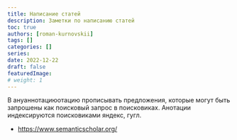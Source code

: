 ```yaml
---
title: Написание статей
description: Заметки по написанию статей
toc: true
authors: [roman-kurnovskii]
tags: []
categories: []
series:
date: 2022-12-22
draft: false
featuredImage:
# weight: 1
---
```


В анyаннотациюотацию прописывать предложения, которые могут быть запрошены как поисковый запрос в поисковиках. Анотации индексируются поисковиками яндекс, гугл.

- https://www.semanticscholar.org/
